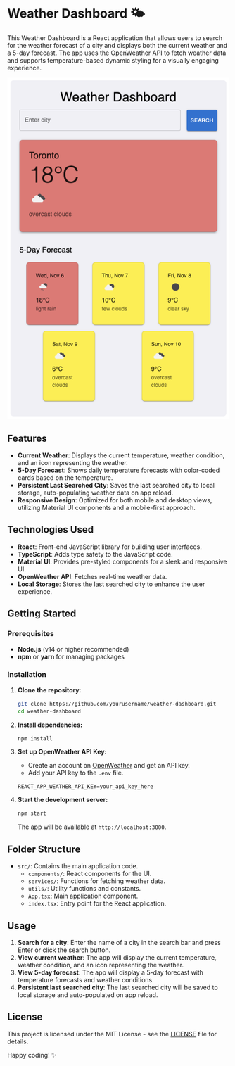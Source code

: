 # Weather Dashboard 🌤️

This Weather Dashboard is a React application that allows users to search for the weather forecast of a city and displays both the current weather and a 5-day forecast. The app uses the OpenWeather API to fetch weather data and supports temperature-based dynamic styling for a visually engaging experience.

![Weather Dashboard Screenshot](screenshot.png) <!-- Add a screenshot of the app here for visual appeal -->

## Features
- **Current Weather**: Displays the current temperature, weather condition, and an icon representing the weather.
- **5-Day Forecast**: Shows daily temperature forecasts with color-coded cards based on the temperature.
- **Persistent Last Searched City**: Saves the last searched city to local storage, auto-populating weather data on app reload.
- **Responsive Design**: Optimized for both mobile and desktop views, utilizing Material UI components and a mobile-first approach.

## Technologies Used
- **React**: Front-end JavaScript library for building user interfaces.
- **TypeScript**: Adds type safety to the JavaScript code.
- **Material UI**: Provides pre-styled components for a sleek and responsive UI.
- **OpenWeather API**: Fetches real-time weather data.
- **Local Storage**: Stores the last searched city to enhance the user experience.

## Getting Started

### Prerequisites
- **Node.js** (v14 or higher recommended)
- **npm** or **yarn** for managing packages

### Installation

1. **Clone the repository:**
   ```bash
   git clone https://github.com/yourusername/weather-dashboard.git
   cd weather-dashboard
   ```

2. **Install dependencies:**
   ```bash
   npm install
   ```
3. **Set up OpenWeather API Key:**
   - Create an account on [OpenWeather](https://openweathermap.org/) and get an API key.
   - Add your API key to the `.env` file.
   ```
   REACT_APP_WEATHER_API_KEY=your_api_key_here
   ```
4. **Start the development server:**
   ```bash
   npm start
   ```
   The app will be available at `http://localhost:3000`.

## Folder Structure
- `src/`: Contains the main application code.
  - `components/`: React components for the UI.
  - `services/`: Functions for fetching weather data.
  - `utils/`: Utility functions and constants.
  - `App.tsx`: Main application component.
  - `index.tsx`: Entry point for the React application.

## Usage
1. **Search for a city**: Enter the name of a city in the search bar and press Enter or click the search button.
2. **View current weather**: The app will display the current temperature, weather condition, and an icon representing the weather.
3. **View 5-day forecast**: The app will display a 5-day forecast with temperature forecasts and weather conditions.
4. **Persistent last searched city**: The last searched city will be saved to local storage and auto-populated on app reload.

## License
This project is licensed under the MIT License - see the [LICENSE](LICENSE) file for details.


Happy coding! ✨